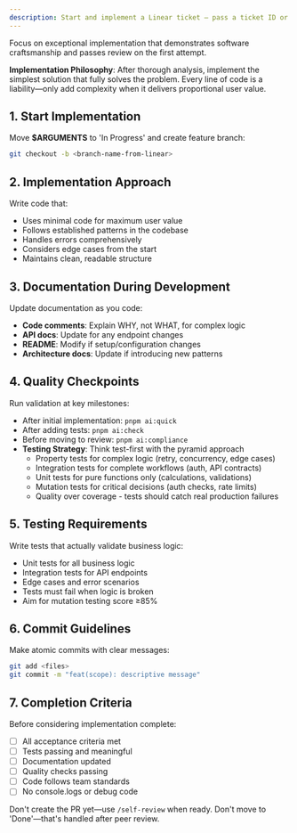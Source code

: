 ```yaml
---
description: Start and implement a Linear ticket — pass a ticket ID or leave blank to let Claude infer it
---
```


<!--
If $ARGUMENTS is blank, infer the ticket ID.
If it can't be inferred, ask the user to supply one and stop.
-->

<!--
Note: Run /analyze-ticket first for complex tickets requiring discovery
-->

Focus on exceptional implementation that demonstrates software craftsmanship and passes review on the first attempt.

**Implementation Philosophy**: After thorough analysis, implement the simplest solution that fully solves the problem. Every line of code is a liability—only add complexity when it delivers proportional user value.

## 1. Start Implementation

Move **$ARGUMENTS** to 'In Progress' and create feature branch:

```bash
git checkout -b <branch-name-from-linear>
```

## 2. Implementation Approach

Write code that:

- Uses minimal code for maximum user value
- Follows established patterns in the codebase
- Handles errors comprehensively
- Considers edge cases from the start
- Maintains clean, readable structure

## 3. Documentation During Development

Update documentation as you code:

- **Code comments**: Explain WHY, not WHAT, for complex logic
- **API docs**: Update for any endpoint changes
- **README**: Modify if setup/configuration changes
- **Architecture docs**: Update if introducing new patterns

## 4. Quality Checkpoints

Run validation at key milestones:

- After initial implementation: `pnpm ai:quick`
- After adding tests: `pnpm ai:check`
- Before moving to review: `pnpm ai:compliance`
- **Testing Strategy**: Think test-first with the pyramid approach
  - Property tests for complex logic (retry, concurrency, edge cases)
  - Integration tests for complete workflows (auth, API contracts)
  - Unit tests for pure functions only (calculations, validations)
  - Mutation tests for critical decisions (auth checks, rate limits)
  - Quality over coverage - tests should catch real production failures

## 5. Testing Requirements

Write tests that actually validate business logic:

- Unit tests for all business logic
- Integration tests for API endpoints
- Edge cases and error scenarios
- Tests must fail when logic is broken
- Aim for mutation testing score ≥85%

## 6. Commit Guidelines

Make atomic commits with clear messages:

```bash
git add <files>
git commit -m "feat(scope): descriptive message"
```

## 7. Completion Criteria

Before considering implementation complete:

- [ ] All acceptance criteria met
- [ ] Tests passing and meaningful
- [ ] Documentation updated
- [ ] Quality checks passing
- [ ] Code follows team standards
- [ ] No console.logs or debug code

Don't create the PR yet—use `/self-review` when ready.
Don't move to 'Done'—that's handled after peer review.
